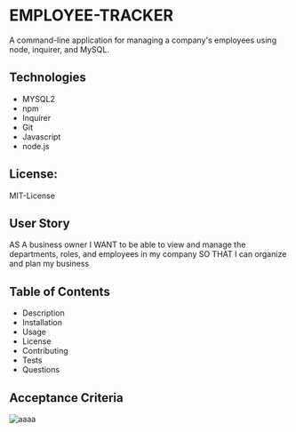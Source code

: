 # EMPLOYEE-TRACKER
A command-line application for managing a company's employees using node, inquirer, and MySQL.


## Technologies
* MYSQL2
* npm
* Inquirer
* Git
* Javascript
* node.js

## License:
MIT-License

## User Story
 AS A business owner
 I WANT to be able to view and manage the departments, roles,
 and employees in my company
SO THAT I can organize and plan my business

## Table of Contents
* Description
* Installation
* Usage
* License
* Contributing
* Tests
* Questions

## Acceptance Criteria
![aaaa](https://user-images.githubusercontent.com/114631240/212213290-84b0a28b-df36-45b1-ad9b-7799e38158e3.png)





